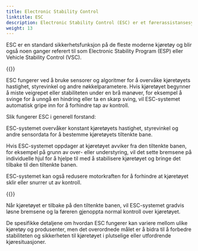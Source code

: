 ```yaml
---
title: Electronic Stability Control
linktitle: ESC
description: Electronic Stability Control (ESC) er et førerassistansesystem som er utviklet for å forbedre stabiliteten og håndteringen av et kjøretøy under brå manøvrer eller glatte veiforhold.
weight: 13
---
```

<!-- markdownlint-disable MD033 -->
ESC er en standard sikkerhetsfunksjon på de fleste moderne kjøretøy og blir også noen ganger referert til som Electronic Stability Program (ESP) eller Vehicle Stability Control (VSC).

{{<evkxdisplayaddarticle />}}

ESC fungerer ved å bruke sensorer og algoritmer for å overvåke kjøretøyets hastighet, styrevinkel og andre nøkkelparametere. Hvis kjøretøyet begynner å miste veigrepet eller stabiliteten under en brå manøver, for eksempel å svinge for å unngå en hindring eller ta en skarp sving, vil ESC-systemet automatisk gripe inn for å forhindre tap av kontroll.

Slik fungerer ESC i generell forstand:

ESC-systemet overvåker konstant kjøretøyets hastighet, styrevinkel og andre sensordata for å bestemme kjøretøyets tiltenkte bane.

Hvis ESC-systemet oppdager at kjøretøyet avviker fra den tiltenkte banen, for eksempel på grunn av over- eller understyring, vil det sette bremsene på individuelle hjul for å hjelpe til med å stabilisere kjøretøyet og bringe det tilbake til den tiltenkte banen.

ESC-systemet kan også redusere motorkraften for å forhindre at kjøretøyet sklir eller snurrer ut av kontroll.

{{<evkxdisplayaddarticle />}}

Når kjøretøyet er tilbake på den tiltenkte banen, vil ESC-systemet gradvis løsne bremsene og la føreren gjenoppta normal kontroll over kjøretøyet.

De spesifikke detaljene om hvordan ESC fungerer kan variere mellom ulike kjøretøy og produsenter, men det overordnede målet er å bidra til å forbedre stabiliteten og sikkerheten til kjøretøyet i plutselige eller utfordrende kjøresituasjoner.
